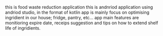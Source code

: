 this is food waste reduction application
this is andnriod application using andriod studio, in the format of kotlin
app is mainly focus on optimising ingridient in our house; fridge, pantry, etc...
app main features are monitioring expire date, receips suggestion and  tips on how to extend shelf life of ingridients.
